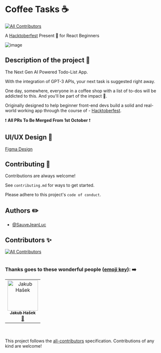 # Coffee Tasks :coffee:
<!-- ALL-CONTRIBUTORS-BADGE:START - Do not remove or modify this section -->
[![All Contributors](https://img.shields.io/badge/all_contributors-1-orange.svg?style=flat-square)](#contributors-)
<!-- ALL-CONTRIBUTORS-BADGE:END -->

A [Hacktoberfest](https://hacktoberfest.com/) Present 🎁 for React Beginners

![image](https://user-images.githubusercontent.com/68426990/192261187-84c1029b-686c-4549-a41d-9f23394a98a9.png)

## **Description of the project** :bell:

The Next Gen AI Powered Todo-List App.

With the integration of GPT-3 APIs, your next task is suggested right away.

One day, somewhere, everyone in a coffee shop with a list of to-dos will be addicted to this.
And you'll be part of the impact 🙂.

Originally designed to help beginner front-end devs build a solid
and real-world working app through the course of - [Hacktoberfest](https://hacktoberfest.com/).

:exclamation: **All PRs To Be Merged From 1st October** :exclamation:

## UI/UX Design :art:

[Figma Design](https://www.figma.com/file/2DdRHkoszU7lxTvcyBchJ8/React-TODO?node-id=0%3A1)

## Contributing :mega:

Contributions are always welcome!

See `contributing.md` for ways to get started.

Please adhere to this project's `code of conduct`.

## Authors :pencil2:

- [@SauveJeanLuc](https://github.com/SauveJeanLuce)

## Contributors ✨

<!-- ALL-CONTRIBUTORS-LIST:START - Do not remove or modify this section -->
<!-- prettier-ignore-start -->
<!-- markdownlint-disable -->

<!-- markdownlint-restore -->
<!-- prettier-ignore-end -->

<!-- ALL-CONTRIBUTORS-LIST:END -->

<!-- ALL-CONTRIBUTORS-BADGE:START - Do not remove or modify this section -->

[![All Contributors](https://img.shields.io/badge/all_contributors-13-orange.svg?style=flat-square)](#contributors)

# <!-- ALL-CONTRIBUTORS-BADGE:END -->

### Thanks goes to these wonderful people ([emoji key](https://allcontributors.org/docs/en/emoji-key)): :arrow_right: 

<!-- ALL-CONTRIBUTORS-LIST:START - Do not remove or modify this section -->
<!-- prettier-ignore-start -->
<!-- markdownlint-disable -->
<table>
  <tbody>
    <tr>
      <td align="center"><a href="https://github.com/kubahasek"><img src="https://avatars.githubusercontent.com/u/28836407?v=4?s=100" width="100px;" alt="Jakub Hašek"/><br /><sub><b>Jakub Hašek</b></sub></a><br /><a href="https://github.com/SauveJeanLuc/coffee-tasks/commits?author=kubahasek" title="Documentation">📖</a></td>
    </tr>
  </tbody>
  <tfoot>
    
  </tfoot>
</table>

<!-- markdownlint-restore -->
<!-- prettier-ignore-end -->

<!-- ALL-CONTRIBUTORS-LIST:END -->
<br><br>
This project follows the [all-contributors](https://github.com/all-contributors/all-contributors) specification. Contributions of any kind are welcome!
